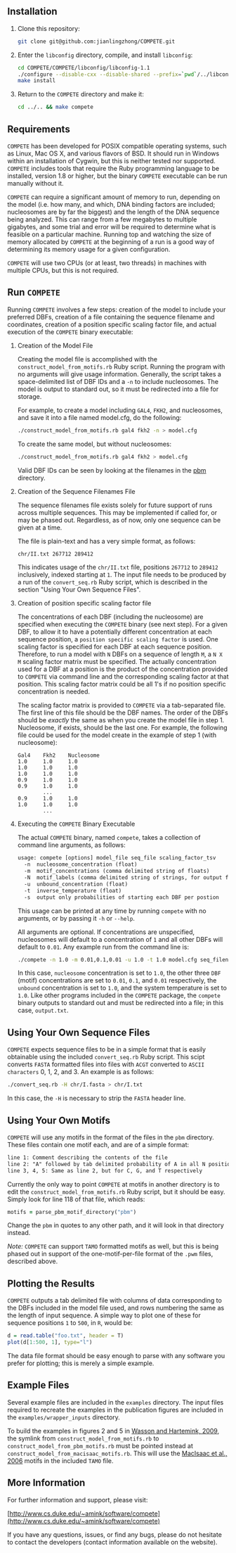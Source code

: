 
## Installation

1. Clone this repository:

    ```bash
    git clone git@github.com:jianlingzhong/COMPETE.git
    ```

2. Enter the `libconfig` directory, compile, and install  `libconfig`:
   
    ```bash
    cd COMPETE/COMPETE/libconfig/libconfig-1.1
    ./configure --disable-cxx --disable-shared --prefix=`pwd`/../libconfig-1.1_inst/
    make install
    ```
   
3. Return to the `COMPETE` directory and make it:

    ```bash
    cd ../.. && make compete
    ```

## Requirements

`COMPETE` has been developed for POSIX compatible operating systems, such as
Linux, Mac OS X, and various flavors of BSD. It should run in Windows within an
installation of Cygwin, but this is neither tested nor supported. `COMPETE`
includes tools that require the Ruby programming language to be installed,
version 1.8 or higher, but the binary `COMPETE` executable can be run manually
without it.

`COMPETE` can require a significant amount of memory to run, depending on the
model (i.e. how many, and which, DNA binding factors are included; nucleosomes
are by far the biggest) and the length of the DNA sequence being analyzed. This
can range from a few megabytes to multiple gigabytes, and some trial and error
will be required to determine what is feasible on a particular machine. Running
top and watching the size of memory allocated by `COMPETE` at the beginning of a
run is a good way of determining its memory usage for a given configuration.

`COMPETE` will use two CPUs (or at least, two threads) in machines with multiple
CPUs, but this is not required. 

## Run `COMPETE`

Running `COMPETE` involves a few steps: creation of the model to include
your preferred DBFs, creation of a file containing the sequence filename and
coordinates, creation of a position specific scaling factor file, and actual execution of the `COMPETE` binary executable:

1. Creation of the Model File

    Creating the model file is accomplished with the `construct_model_from_motifs.rb`
    Ruby script.  Running the program with no arguments will give usage information.
    Generally, the script takes a space-delimited list of DBF IDs and a `-n` to
    include nucleosomes.  The model is output to standard out, so it must be
    redirected into a file for storage.
    
    For example, to create a model including `GAL4`, `FKH2`, and nucleosomes, and save
    it into a file named model.cfg, do the following:
    
    ```bash
    ./construct_model_from_motifs.rb gal4 fkh2 -n > model.cfg
    ```
    
    To create the same model, but without nucleosomes:
    
    ```bash
    ./construct_model_from_motifs.rb gal4 fkh2 > model.cfg
    ```
    
    Valid DBF IDs can be seen by looking at the filenames in the [pbm](https://github.com/jianlingzhong/COMPETE/tree/master/COMPETE/pbm) directory.

2. Creation of the Sequence Filenames File

    The sequence filenames file exists solely for future support of runs across
    multiple sequences.  This may be implemented if called for, or may be phased
    out.  Regardless, as of now, only one sequence can be given at a time.
    
    The file is plain-text and has a very simple format, as follows:
    
    ```txt
    chr/II.txt 267712 289412
    ```
    
    This indicates usage of the `chr/II.txt` file, positions `267712` to `289412`
    inclusively, indexed starting at `1`.  The input file needs to be produced by a
    run of the `convert_seq.rb` Ruby script, which is described in the section "Using
    Your Own Sequence Files".

3. Creation of position specific scaling factor file
    
    The concentrations of each DBF (including the nucleosome) are specified when executing the `COMPETE` binary (see next step). For a given DBF, to allow it to have a potentially different concentration at each sequence position, a `position specific scaling factor` is used. One scaling factor is specified for each DBF at each sequence position. Therefore, to run a model with `N` DBFs on a sequence of length `M`, a `N X M` scaling factor matrix must be specified. The actually concentration used for a DBF at a position is the product of the concentration provided to `COMPETE` via command line and the corresponding scaling factor at that position. This scaling factor matrix could be all 1's if no position specific concentration is needed. 

    The scaling factor matrix is provided to `COMPETE` via a tab-separated file. The first line of this file should be the DBF names. The order of the DBFs should be *exactly* the same as when you create the model file in step 1. Nucleosome, if exists, should be the last one. For example, the following file could be used for the model create in the example of step 1 (with nucleosome):
    
    ```tsv
    Gal4    Fkh2    Nucleosome
    1.0     1.0     1.0
    1.0     1.0     1.0
    1.0     1.0     1.0
    0.9     1.0     1.0
    0.9     1.0     1.0
            ...
    0.9     1.0     1.0
    1.0     1.0     1.0
            ...
    ```

4. Executing the `COMPETE` Binary Executable

    The actual `COMPETE` binary, named `compete`, takes a collection of command line
    arguments, as follows:
    
    ```txt
    usage: compete [options] model_file seq_file scaling_factor_tsv
      -n  nucleosome_concentration (float)
      -m  motif_concentrations (comma delimited string of floats)
      -N  motif_labels (comma delimited string of strings, for output file column headers)
      -u  unbound_concentration (float)
      -t  inverse_temperature (float)
      -s  output only probabilities of starting each DBF per postion
    ```
    
    This usage can be printed at any time by running `compete` with no arguments, or
    by passing it `-h` or `--help`.
    
    All arguments are optional. If concentrations are unspecified, nucleosomes will
    default to a concentration of `1` and all other DBFs will default to `0.01`.  Any
    example run from the command line is:
    
    ```bash
    ./compete -n 1.0 -m 0.01,0.1,0.01 -u 1.0 -t 1.0 model.cfg seq_filenames.txt scaling_factors.tsv>  output.txt
    ```
    
    In this case, `nucleosome` concentration is set to `1.0`, the other three `DBF`
    (motif) concentrations are set to `0.01`, `0.1`, and `0.01` respectively, the `unbound`
    concentration is set to `1.0`, and the system temperature is set to `1.0`.  Like
    other programs included in the `COMPETE` package, the `compete` binary outputs to
    standard out and must be redirected into a file; in this case, `output.txt`.

## Using Your Own Sequence Files

`COMPETE` expects sequence files to be in a simple format that is easily
obtainable using the included `convert_seq.rb` Ruby script.  This scipt converts
`FASTA` formatted files into files with `ACGT` converted to `ASCII characters` 0, 1,
2, and 3.  An example is as follows:

```bash
./convert_seq.rb -H chr/I.fasta > chr/I.txt
```

In this case, the `-H` is necessary to strip the `FASTA` header line.

## Using Your Own Motifs

`COMPETE` will use any motifs in the format of the files in the `pbm` directory.
These files contain one motif each, and are of a simple format:

```txt
line 1: Comment describing the contents of the file
line 2: "A" followed by tab delimited probability of A in all N positions of motif
line 3, 4, 5: Same as line 2, but for C, G, and T respectively
```

Currently the only way to point `COMPETE` at motifs in another directory is to
edit the `construct_model_from_motifs.rb` Ruby script, but it should be easy.
Simply look for line 118 of that file, which reads:

```ruby
motifs = parse_pbm_motif_directory("pbm")
```

Change the `pbm` in quotes to any other path, and it will look in that directory
instead.

*Note:* `COMPETE` can support `TAMO` formatted motifs as well, but this is being
phased out in support of the one-motif-per-file format of the `.pwm` files,
described above.


## Plotting the Results

`COMPETE` outputs a tab delimited file with columns of data corresponding to the
DBFs included in the model file used, and rows numbering the same as the length
of input sequence.  A simple way to plot one of these for sequence positions `1`
to `500`, in `R`, would be:

```R
d = read.table("foo.txt", header = T)
plot(d[1:500, 1], type="l")
```

The data file format should be easy enough to parse with any software you prefer
for plotting; this is merely a simple example.


## Example Files

Several example files are included in the `examples` directory.  The input
files required to recreate the examples in the publication figures are included
in the `examples/wrapper_inputs` directory.

To build the examples in figures 2 and 5 in [Wasson and Hartemink, 2009](http://www.ncbi.nlm.nih.gov/pubmed/19720867), the symlink from `construct_model_from_motifs.rb` to `construct_model_from_pbm_motifs.rb` must be
pointed instead at `construct_model_from_macisaac_motifs.rb`.  This will use the
[MacIsaac et al., 2006](https://github.com/jianlingzhong/COMPETE/edit/master/COMPETE/README.md) motifs in the included `TAMO` file.


## More Information

For further information and support, please visit:

[http://www.cs.duke.edu/~amink/software/compete](http://www.cs.duke.edu/~amink/software/compete)

If you have any questions, issues, or find any bugs, please do not hesitate to
contact the developers (contact information available on the website).
